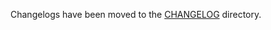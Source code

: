 Changelogs have been moved to the [CHANGELOG](https://github.com/antrea-io/antrea/blob/v1.14.3/CHANGELOG) directory.
